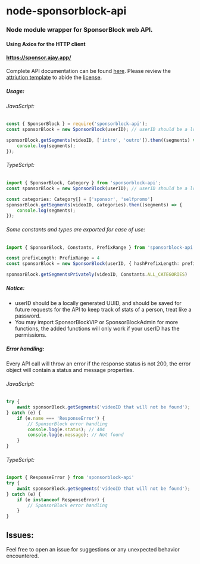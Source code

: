 # node-sponsorblock-api

### Node module wrapper for SponsorBlock web API.

#### Using Axios for the HTTP client

#### https://sponsor.ajay.app/

Complete API documentation can be found [here](https://wiki.sponsor.ajay.app/index.php/API_Docs).
Please review the [attriution template](https://gist.github.com/ajayyy/4b27dfc66e33941a45aeaadccb51de71) to abide the [license](https://github.com/ajayyy/SponsorBlock/wiki/Database-and-API-License).

##### Usage:

###### JavaScript:

```javascript
const { SponsorBlock } = require('sponsorblock-api');
const sponsorBlock = new SponsorBlock(userID); // userID should be a locally generated uuid, save the id for future tracking of stats

sponsorBlock.getSegments(videoID, ['intro', 'outro']).then((segments) => {
	console.log(segments);
});
```

###### TypeScript:

```typescript
import { SponsorBlock, Category } from 'sponsorblock-api';
const sponsorBlock = new SponsorBlock(userID); // userID should be a locally generated uuid, save the id for future tracking of stats

const categories: Category[] = ['sponsor', 'selfpromo']
sponsorBlock.getSegments(videoID, categories).then((segments) => {
	console.log(segments);
});
```

###### Some constants and types are exported for ease of use:

```typescript
import { SponsorBlock, Constants, PrefixRange } from 'sponsorblock-api'

const prefixLength: PrefixRange = 4
const sponsorBlock = new SponsorBlock(userID, { hashPrefixLength: prefixLength })

sponsorBlock.getSegmentsPrivately(videoID, Constants.ALL_CATEGORIES)
```

##### Notice:

- userID should be a locally generated UUID, and should be saved for future requests for the API to keep track of stats of a person, treat like a password.
- You may import SponsorBlockVIP or SponsorBlockAdmin for more functions, the added functions will only work if your userID has the permissions.

##### Error handling:

Every API call will throw an error if the response status is not 200, the error object will contain a status and message properties.

###### JavaScript:

```javascript
try {
	await sponsorBlock.getSegments('videoID that will not be found');
} catch (e) {
	if (e.name === 'ResponseError') {
		// SponsorBlock error handling
		console.log(e.status); // 404
		console.log(e.message); // Not found
	}
}
```

###### TypeScript:

```typescript
import { ResponseError } from 'sponsorblock-api'
try {
	await sponsorBlock.getSegments('videoID that will not be found');
} catch (e) {
	if (e instanceof ResponseError) {
		// SponsorBlock error handling
	}
}
```

## Issues:

Feel free to open an issue for suggestions or any unexpected behavior encountered.
